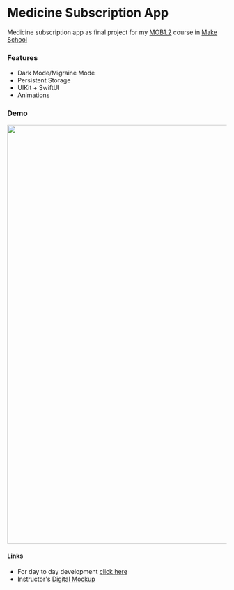# Medicine Subscription App
Medicine subscription app as final project for my [MOB1.2](https://make-school-courses.github.io/MOB-1.2-Introduction-to-iOS-Development/#/) course in [Make School](makeschool.com)

### Features
- Dark Mode/Migraine Mode
- Persistent Storage
- UIKit + SwiftUI
- Animations

### Demo
<img src="https://github.com/SamuelFolledo/MOB1.2/blob/master/MobileClasswork/static/gif/finalDemo.gif" width="548" height="960">

#### Links
- For day to day development [click here]()
- Instructor's [Digital Mockup](https://scene.zeplin.io/project/5e3b505d29276dd08ba41cc1)
